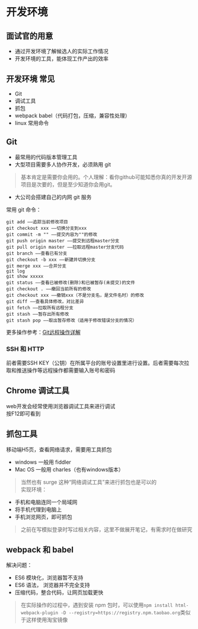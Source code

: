 # 开发环境
## 面试官的用意
- 通过开发环境了解候选人的实际工作情况
- 开发环境的工具，能体现工作产出的效率

## 开发环境 常见
- Git
- 调试工具
- 抓包
- webpack babel（代码打包，压缩，兼容性处理）
- linux 常用命令

## Git
- 最常用的代码版本管理工具
- 大型项目需要多人协作开发，必须熟用 git
> 基本肯定是需要你会用的。个人理解：看你github可能知悉你真的开发开源项目是次要的，但是至少知道你会用git。
- 大公司会搭建自己的内网 git 服务  

常用 git 命令：
```
git add ——追踪当前修改项目
git checkout xxx ——切换分支到xxx
git commit -m "" ——提交内容为""的修改
git push origin master ——提交到远程master分支
git pull origin master ——拉取远程master分支代码
git branch ——查看已有分支
git checkout -b xxx ——新建并切换分支
git merge xxx ——合并分支
git log
git show xxxxx
git status ——查看已被修改(删除)和已被暂存(未提交)的文件
git checkout . ——撤回当前所有的修改
git checkout xxx ——撤销xxx（不是分支名，是文件名时）的修改
git diff ——查看具体修改，对比差异
git fetch ——拉取所有远程分支
git stash ——暂存出所有修改
git stash pop ——取出暂存修改（适用于修改错误分支的情况）
```
更多操作参考：[Git远程操作详解](https://www.ruanyifeng.com/blog/2014/06/git_remote.html)
### SSH 和 HTTP
前者需要SSH KEY（公钥）在所属平台的账号设置里进行设置。后者需要每次拉取和推送操作等远程操作都需要输入账号和密码


## Chrome 调试工具
web开发会经常使用浏览器调试工具来进行调试  
按F12即可看到

## 抓包工具
移动端H5页，查看网络请求，需要用工具抓包
- windows 一般用 fiddler
- Mac OS 一般用 charles（也有windows版本）
> 当然也有 surge 这种“网络调试工具”来进行抓包也是可以的  
实现环境：
- 手机和电脑连同一个局域网
- 将手机代理到电脑上
- 手机浏览网页，即可抓包
> 之前在写模拟登录时写过相关内容，这里不做展开笔记，有需求时在做研究

## webpack 和 babel
解决问题：
- ES6 模块化，浏览器暂不支持
- ES6 语法， 浏览器并不完全支持
- 压缩代码，整合代码，让网页加载更快

> 在实际操作的过程中，遇到安装 npm 包时，可以使用`npm install html-webpack-plugin -D --registry=https://registry.npm.taobao.org`类似于这样使用淘宝镜像